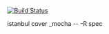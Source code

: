 [![Build Status](https://travis-ci.org/D3Up/Calculator.svg?branch=master)](https://travis-ci.org/D3Up/Calculator)

istanbul cover _mocha -- -R spec
